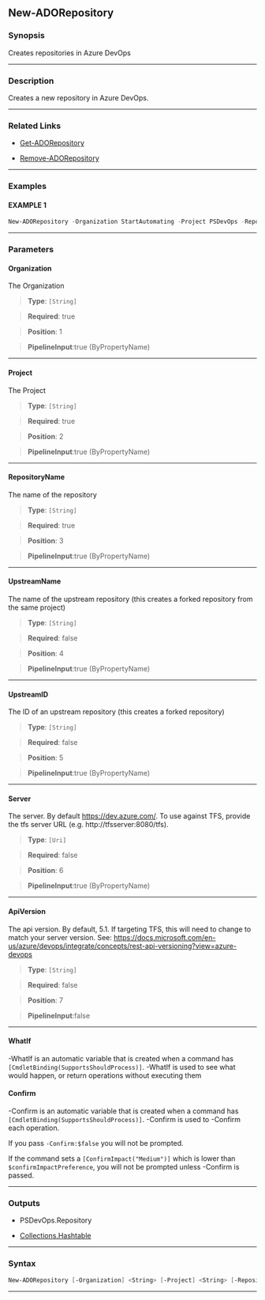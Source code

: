 New-ADORepository
-----------------
### Synopsis
Creates repositories in Azure DevOps

---
### Description

Creates a new repository in Azure DevOps.

---
### Related Links
* [Get-ADORepository](Get-ADORepository.md)



* [Remove-ADORepository](Remove-ADORepository.md)



---
### Examples
#### EXAMPLE 1
```PowerShell
New-ADORepository -Organization StartAutomating -Project PSDevOps -RepositoryName NewRepo -WhatIf
```

---
### Parameters
#### **Organization**

The Organization



> **Type**: ```[String]```

> **Required**: true

> **Position**: 1

> **PipelineInput**:true (ByPropertyName)



---
#### **Project**

The Project



> **Type**: ```[String]```

> **Required**: true

> **Position**: 2

> **PipelineInput**:true (ByPropertyName)



---
#### **RepositoryName**

The name of the repository



> **Type**: ```[String]```

> **Required**: true

> **Position**: 3

> **PipelineInput**:true (ByPropertyName)



---
#### **UpstreamName**

The name of the upstream repository (this creates a forked repository from the same project)



> **Type**: ```[String]```

> **Required**: false

> **Position**: 4

> **PipelineInput**:true (ByPropertyName)



---
#### **UpstreamID**

The ID of an upstream repository (this creates a forked repository)



> **Type**: ```[String]```

> **Required**: false

> **Position**: 5

> **PipelineInput**:true (ByPropertyName)



---
#### **Server**

The server.  By default https://dev.azure.com/.
To use against TFS, provide the tfs server URL (e.g. http://tfsserver:8080/tfs).



> **Type**: ```[Uri]```

> **Required**: false

> **Position**: 6

> **PipelineInput**:true (ByPropertyName)



---
#### **ApiVersion**

The api version.  By default, 5.1.
If targeting TFS, this will need to change to match your server version.
See: https://docs.microsoft.com/en-us/azure/devops/integrate/concepts/rest-api-versioning?view=azure-devops



> **Type**: ```[String]```

> **Required**: false

> **Position**: 7

> **PipelineInput**:false



---
#### **WhatIf**
-WhatIf is an automatic variable that is created when a command has ```[CmdletBinding(SupportsShouldProcess)]```.
-WhatIf is used to see what would happen, or return operations without executing them
#### **Confirm**
-Confirm is an automatic variable that is created when a command has ```[CmdletBinding(SupportsShouldProcess)]```.
-Confirm is used to -Confirm each operation.
    
If you pass ```-Confirm:$false``` you will not be prompted.
    
    
If the command sets a ```[ConfirmImpact("Medium")]``` which is lower than ```$confirmImpactPreference```, you will not be prompted unless -Confirm is passed.

---
### Outputs
* PSDevOps.Repository


* [Collections.Hashtable](https://learn.microsoft.com/en-us/dotnet/api/System.Collections.Hashtable)




---
### Syntax
```PowerShell
New-ADORepository [-Organization] <String> [-Project] <String> [-RepositoryName] <String> [[-UpstreamName] <String>] [[-UpstreamID] <String>] [[-Server] <Uri>] [[-ApiVersion] <String>] [-WhatIf] [-Confirm] [<CommonParameters>]
```
---

